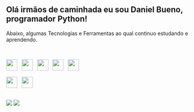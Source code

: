 ## Olá irmãos de caminhada eu sou Daniel Bueno, programador Python!

<p>Abaixo, algumas Tecnologias e Ferramentas ao qual continuo estudando e aprendendo.</p>

<br>

<img src="https://cdn.jsdelivr.net/gh/devicons/devicon/icons/python/python-original.svg" width="30" height="30"/>&nbsp; &nbsp;<img src="https://cdn.jsdelivr.net/gh/devicons/devicon/icons/javascript/javascript-original.svg" width="30" height="30"/>&nbsp; &nbsp;<img src="https://cdn.jsdelivr.net/gh/devicons/devicon/icons/typescript/typescript-original.svg" width="30" height="30"/>&nbsp; &nbsp;<img src="https://cdn.jsdelivr.net/gh/devicons/devicon/icons/html5/html5-original.svg" width="30" height="30"/>&nbsp; &nbsp;<img src="https://cdn.jsdelivr.net/gh/devicons/devicon/icons/css3/css3-original.svg" width="30" height="30"/>

<img src="https://cdn.jsdelivr.net/gh/devicons/devicon/icons/vscode/vscode-original.svg" width="30" height="30"/>&nbsp; &nbsp;<img src="https://cdn.jsdelivr.net/gh/devicons/devicon/icons/pycharm/pycharm-original.svg" width="30" height="30"/>

##

<div>
  <a href="https://instagram.com/mahavatardaniel" target="_blank"><img src="https://img.shields.io/badge/-Instagram-%23E4405F?style=for-the-badge&logo=instagram&logoColor=white" target="_blank"></a>
  <a href = "mailto:mahavatardaniel@gmail.com"><img src="https://img.shields.io/badge/Gmail-D14836?style=for-the-badge&logo=gmail&logoColor=white" target="_blank"></a>
</div>
